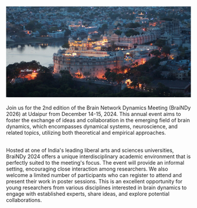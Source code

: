 <p align="justify">

<img src="img/Udaipur.jpg" width=2500><br><br>
Join us for the 2nd edition of the Brain Network Dynamics Meeting (BraiNDy 2026) at Udaipur from December 14-15, 2024. This annual event aims to foster the exchange of ideas and collaboration in the emerging field of brain dynamics, which encompasses dynamical systems, neuroscience, and related topics, utilizing both theoretical and empirical approaches.<br><br>


Hosted at one of India's leading liberal arts and sciences universities, BraiNDy 2024 offers a unique interdisciplinary academic environment that is perfectly suited to the meeting's focus. The event will provide an informal setting, encouraging close interaction among researchers. We also welcome a limited number of participants who can register to attend and present their work in poster sessions.  This is an excellent opportunity for young researchers from various disciplines interested in brain dynamics to engage with established experts, share ideas, and explore potential collaborations. 
</p>